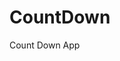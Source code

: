# CountDown
 Count Down App
     
          
                                                    
                                                           
                                           
                        
              
    
    
   
 
